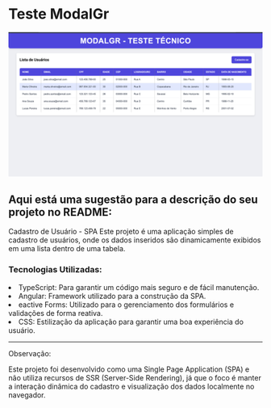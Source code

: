 <h1>Teste ModalGr</h1>

<img src="./public/screenshot.png" alt="" >

## Aqui está uma sugestão para a descrição do seu projeto no README:

Cadastro de Usuário - SPA
Este projeto é uma aplicação simples de cadastro de usuários, onde os dados inseridos são dinamicamente exibidos em uma lista dentro de uma tabela.

### Tecnologias Utilizadas:

<li>TypeScript: Para garantir um código mais seguro e de fácil manutenção.</li>
<li>Angular: Framework utilizado para a construção da SPA.</li>
<li>eactive Forms: Utilizado para o gerenciamento dos formulários e validações de forma reativa.</li>
<li>CSS: Estilização da aplicação para garantir uma boa experiência do usuário.</li>
<hr>
<p>Observação:</p>
Este projeto foi desenvolvido como uma Single Page Application (SPA) e não utiliza recursos de SSR (Server-Side Rendering), já que o foco é manter a interação dinâmica do cadastro e visualização dos dados localmente no navegador.
